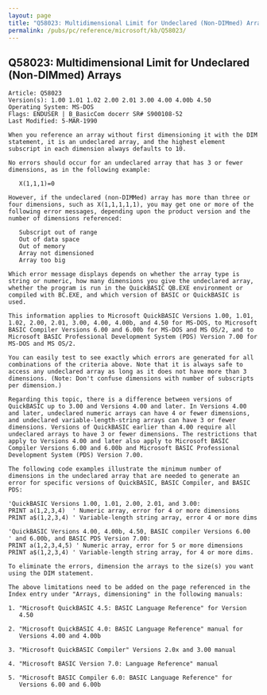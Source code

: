 ```yaml
---
layout: page
title: "Q58023: Multidimensional Limit for Undeclared (Non-DIMmed) Arrays"
permalink: /pubs/pc/reference/microsoft/kb/Q58023/
---
```


## Q58023: Multidimensional Limit for Undeclared (Non-DIMmed) Arrays

	Article: Q58023
	Version(s): 1.00 1.01 1.02 2.00 2.01 3.00 4.00 4.00b 4.50
	Operating System: MS-DOS
	Flags: ENDUSER | B_BasicCom docerr SR# S900108-52
	Last Modified: 5-MAR-1990
	
	When you reference an array without first dimensioning it with the DIM
	statement, it is an undeclared array, and the highest element
	subscript in each dimension always defaults to 10.
	
	No errors should occur for an undeclared array that has 3 or fewer
	dimensions, as in the following example:
	
	   X(1,1,1)=0
	
	However, if the undeclared (non-DIMMed) array has more than three or
	four dimensions, such as X(1,1,1,1,1), you may get one or more of the
	following error messages, depending upon the product version and the
	number of dimensions referenced:
	
	   Subscript out of range
	   Out of data space
	   Out of memory
	   Array not dimensioned
	   Array too big
	
	Which error message displays depends on whether the array type is
	string or numeric, how many dimensions you give the undeclared array,
	whether the program is run in the QuickBASIC QB.EXE environment or
	compiled with BC.EXE, and which version of BASIC or QuickBASIC is
	used.
	
	This information applies to Microsoft QuickBASIC Versions 1.00, 1.01,
	1.02, 2.00, 2.01, 3.00, 4.00, 4.00b, and 4.50 for MS-DOS, to Microsoft
	BASIC Compiler Versions 6.00 and 6.00b for MS-DOS and MS OS/2, and to
	Microsoft BASIC Professional Development System (PDS) Version 7.00 for
	MS-DOS and MS OS/2.
	
	You can easily test to see exactly which errors are generated for all
	combinations of the criteria above. Note that it is always safe to
	access any undeclared array as long as it does not have more than 3
	dimensions. (Note: Don't confuse dimensions with number of subscripts
	per dimension.)
	
	Regarding this topic, there is a difference between versions of
	QuickBASIC up to 3.00 and Versions 4.00 and later. In Versions 4.00
	and later, undeclared numeric arrays can have 4 or fewer dimensions,
	and undeclared variable-length-string arrays can have 3 or fewer
	dimensions. Versions of QuickBASIC earlier than 4.00 require all
	undeclared arrays to have 3 or fewer dimensions. The restrictions that
	apply to Versions 4.00 and later also apply to Microsoft BASIC
	Compiler Versions 6.00 and 6.00b and Microsoft BASIC Professional
	Development System (PDS) Version 7.00.
	
	The following code examples illustrate the minimum number of
	dimensions in the undeclared array that are needed to generate an
	error for specific versions of QuickBASIC, BASIC Compiler, and BASIC
	PDS:
	
	'QuickBASIC Versions 1.00, 1.01, 2.00, 2.01, and 3.00:
	PRINT a(1,2,3,4)  ' Numeric array, error for 4 or more dimensions
	PRINT a$(1,2,3,4) ' Variable-length string array, error 4 or more dims
	
	'QuickBASIC Versions 4.00, 4.00b, 4.50, BASIC compiler Versions 6.00
	' and 6.00b, and BASIC PDS Version 7.00:
	PRINT a(1,2,3,4,5) ' Numeric array, error for 5 or more dimensions
	PRINT a$(1,2,3,4) ' Variable-length string array, for 4 or more dims.
	
	To eliminate the errors, dimension the arrays to the size(s) you want
	using the DIM statement.
	
	The above limitations need to be added on the page referenced in the
	Index entry under "Arrays, dimensioning" in the following manuals:
	
	1. "Microsoft QuickBASIC 4.5: BASIC Language Reference" for Version
	   4.50
	
	2. "Microsoft QuickBASIC 4.0: BASIC Language Reference" manual for
	   Versions 4.00 and 4.00b
	
	3. "Microsoft QuickBASIC Compiler" Versions 2.0x and 3.00 manual
	
	4. "Microsoft BASIC Version 7.0: Language Reference" manual
	
	5. "Microsoft BASIC Compiler 6.0: BASIC Language Reference" for
	   Versions 6.00 and 6.00b
